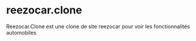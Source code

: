 # reezocar.clone
Reezocar.Clone est une clone de site reezocar pour voir les fonctionnalités automobiles 
